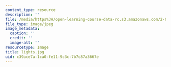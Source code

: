 ```yaml
---
content_type: resource
description: ''
file: /media/https%3A/open-learning-course-data-rc.s3.amazonaws.com/2-00b-toy-product-design-spring-2008/c39ace7a1ca0fe119c3c7b7c87a3667e_lights.jpg
file_type: image/jpeg
image_metadata:
  caption: ''
  credit: ''
  image-alt: ''
resourcetype: Image
title: lights.jpg
uid: c39ace7a-1ca0-fe11-9c3c-7b7c87a3667e
---
```

